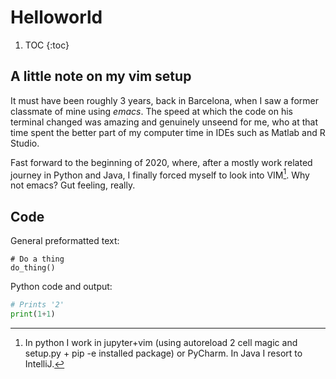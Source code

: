 # Helloworld

1. TOC
{:toc}

## A little note on my vim setup

It must have been roughly 3 years, back in Barcelona, when I saw a former classmate of mine using *emacs*. The speed at which the code on his terminal changed was amazing and genuinely unseend for me, who at that time spent the better part of my computer time in IDEs such as Matlab and R Studio. 

Fast forward to the beginning of 2020, where, after a mostly work related journey in Python and Java, I finally forced myself to look into VIM[^1]. Why not emacs? Gut feeling, really.

## Code

General preformatted text:

    # Do a thing
    do_thing()

Python code and output:

```python
# Prints '2'
print(1+1)
```



[^1]: In python I work in jupyter+vim (using autoreload 2 cell magic and setup.py + pip -e installed package) or PyCharm. In Java I resort to IntelliJ. 
